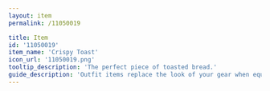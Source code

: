 ```yaml
---
layout: item
permalink: /11050019

title: Item
id: '11050019'
item_name: 'Crispy Toast'
icon_url: '11050019.png'
tooltip_description: 'The perfect piece of toasted bread.'
guide_description: 'Outfit items replace the look of your gear when equipped.'
---
```

